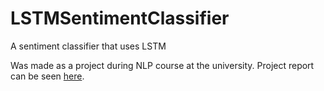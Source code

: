 # LSTMSentimentClassifier
A sentiment classifier that uses LSTM  

Was made as a project during NLP course at the university.
Project report can be seen [here](https://github.com/Timurizer/LSTMSentimentClassifier/blob/master/Project_report.pdf).
